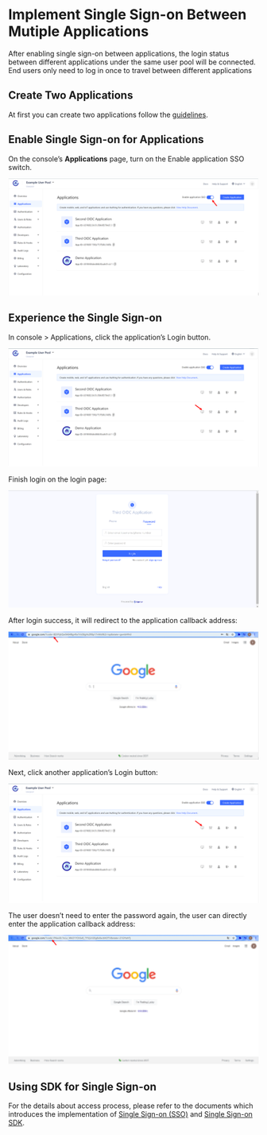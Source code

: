 # Implement Single Sign-on Between Mutiple Applications

<LastUpdated/>

After enabling single sign-on between applications, the login status between different applications under the same user pool will be connected. End users only need to log in once to travel between different applications

## Create Two Applications

At first you can create two applications follow the [guidelines](./create-app.md).

## Enable Single Sign-on for Applications

On the console’s **Applications** page, turn on the Enable application SSO switch.

![](./images/SSO-1.png)

## Experience the Single Sign-on

In console > Applications, click the application’s Login button.

![](./images/SSO-2.png)

Finish login on the login page:

![](./images/SSO-3.png)

After login success, it will redirect to the application callback address:

![](./images/SSO-4.png)

Next, click another application’s Login button:

![](./images/SSO-5.png)

The user doesn’t need to enter the password again, the user can directly enter the application callback address:

![](./images/SSO-6.png)

## Using SDK for Single Sign-on

For the details about access process, please refer to the documents which introduces the implementation of [Single Sign-on (SSO)](/guides/authentication/sso/) and [Single Sign-on SDK](/reference/sdk-for-sso.md).

